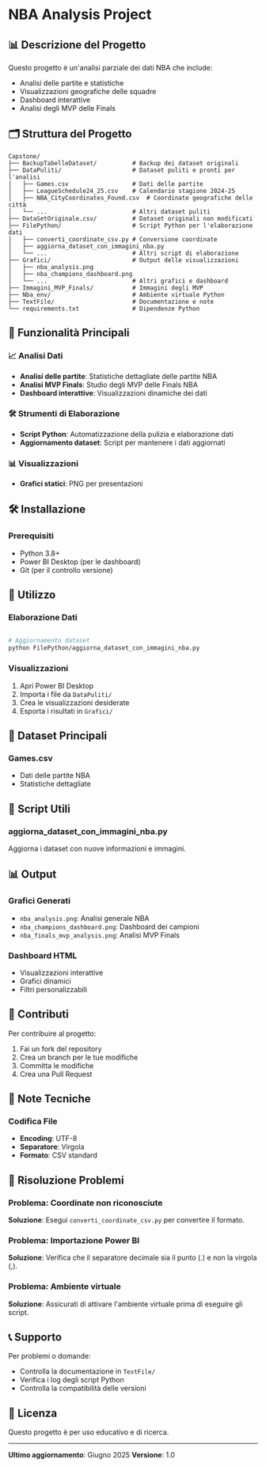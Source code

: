 # NBA Analysis Project

## 📊 Descrizione del Progetto

Questo progetto è un'analisi parziale dei dati NBA che include:
- Analisi delle partite e statistiche
- Visualizzazioni geografiche delle squadre
- Dashboard interattive
- Analisi degli MVP delle Finals

## 🗂️ Struttura del Progetto

```
Capstone/
├── BackupTabelleDataset/          # Backup dei dataset originali
├── DataPuliti/                    # Dataset puliti e pronti per l'analisi
│   ├── Games.csv                  # Dati delle partite
│   ├── LeagueSchedule24_25.csv    # Calendario stagione 2024-25
│   ├── NBA_CityCoordinates_Found.csv  # Coordinate geografiche delle città
│   └── ...                        # Altri dataset puliti
├── DataSetOriginale.csv/          # Dataset originali non modificati
├── FilePython/                    # Script Python per l'elaborazione dati
│   ├── converti_coordinate_csv.py # Conversione coordinate
│   ├── aggiorna_dataset_con_immagini_nba.py
│   └── ...                        # Altri script di elaborazione
├── Grafici/                       # Output delle visualizzazioni
│   ├── nba_analysis.png
│   ├── nba_champions_dashboard.png
│   └── ...                        # Altri grafici e dashboard
├── Immagini_MVP_Finals/           # Immagini degli MVP
├── Nba_env/                       # Ambiente virtuale Python
├── TextFile/                      # Documentazione e note
└── requirements.txt               # Dipendenze Python
```

## 🚀 Funzionalità Principali

### 📈 Analisi Dati
- **Analisi delle partite**: Statistiche dettagliate delle partite NBA
- **Analisi MVP Finals**: Studio degli MVP delle Finals NBA
- **Dashboard interattive**: Visualizzazioni dinamiche dei dati

### 🛠️ Strumenti di Elaborazione
- **Script Python**: Automatizzazione della pulizia e elaborazione dati
- **Aggiornamento dataset**: Script per mantenere i dati aggiornati

### 📊 Visualizzazioni
- **Grafici statici**: PNG per presentazioni

## 🛠️ Installazione

### Prerequisiti
- Python 3.8+
- Power BI Desktop (per le dashboard)
- Git (per il controllo versione)


## 📖 Utilizzo

### Elaborazione Dati
```bash

# Aggiornamento dataset
python FilePython/aggiorna_dataset_con_immagini_nba.py
```

### Visualizzazioni
1. Apri Power BI Desktop
2. Importa i file da `DataPuliti/`
3. Crea le visualizzazioni desiderate
4. Esporta i risultati in `Grafici/`

## 📁 Dataset Principali

### Games.csv
- Dati delle partite NBA
- Statistiche dettagliate


## 🔧 Script Utili


### aggiorna_dataset_con_immagini_nba.py
Aggiorna i dataset con nuove informazioni e immagini.

## 📊 Output

### Grafici Generati
- `nba_analysis.png`: Analisi generale NBA
- `nba_champions_dashboard.png`: Dashboard dei campioni
- `nba_finals_mvp_analysis.png`: Analisi MVP Finals

### Dashboard HTML
- Visualizzazioni interattive
- Grafici dinamici
- Filtri personalizzabili

## 🤝 Contributi

Per contribuire al progetto:
1. Fai un fork del repository
2. Crea un branch per le tue modifiche
3. Committa le modifiche
4. Crea una Pull Request

## 📝 Note Tecniche


### Codifica File
- **Encoding**: UTF-8
- **Separatore**: Virgola
- **Formato**: CSV standard

## 🐛 Risoluzione Problemi

### Problema: Coordinate non riconosciute
**Soluzione**: Esegui `converti_coordinate_csv.py` per convertire il formato.

### Problema: Importazione Power BI
**Soluzione**: Verifica che il separatore decimale sia il punto (.) e non la virgola (,).

### Problema: Ambiente virtuale
**Soluzione**: Assicurati di attivare l'ambiente virtuale prima di eseguire gli script.

## 📞 Supporto

Per problemi o domande:
- Controlla la documentazione in `TextFile/`
- Verifica i log degli script Python
- Controlla la compatibilità delle versioni

## 📄 Licenza

Questo progetto è per uso educativo e di ricerca.

---

**Ultimo aggiornamento**: Giugno 2025
**Versione**: 1.0 